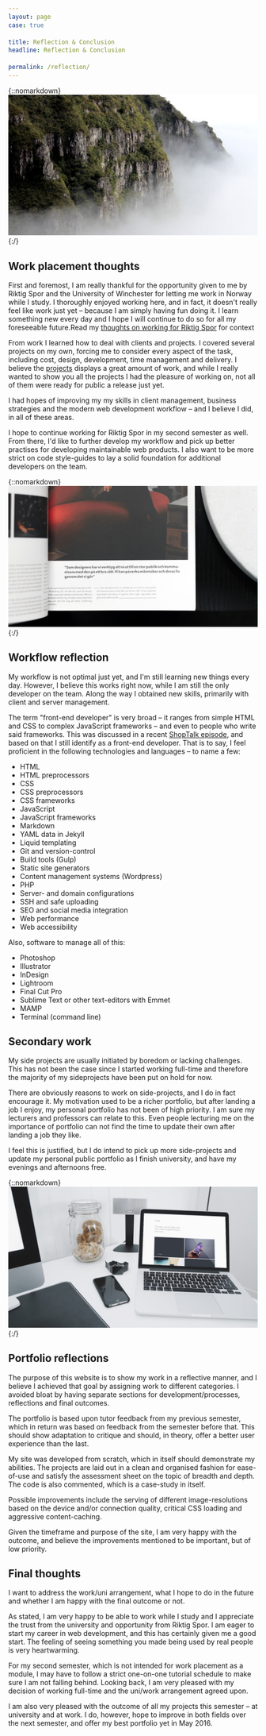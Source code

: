 ```yaml
---
layout: page
case: true

title: Reflection & Conclusion
headline: Reflection & Conclusion

permalink: /reflection/
---
```


{::nomarkdown}
<img src="../img/reflection/cliff.jpg" alt="Mountainside">
{:/}

<div class="div"></div>

## Work placement thoughts

<p class="pull">First and foremost, I am really thankful for the opportunity given to me by Riktig Spor and the University of Winchester for letting me work in Norway while I study. I thoroughly enjoyed working here, and in fact, it doesn't really feel like work just yet – because I am simply having fun doing it. I learn something new every day and I hope I will continue to do so for all my foreseeable future.<span>Read my <a href="/riktigspor">thoughts on working for Riktig Spor</a> for context</span></p>

From work I learned how to deal with clients and projects. I covered several projects on my own, forcing me to consider every aspect of the task, including cost, design, development, time management and delivery. I believe the <a href="/projects">projects</a> displays a great amount of work, and while I really wanted to show you all the projects I had the pleasure of working on, not all of them were ready for public a release just yet.

I had hopes of improving my my skills in client management, business strategies and the modern web development workflow – and I believe I did, in all of these areas.

I hope to continue working for Riktig Spor in my second semester as well. From there, I'd like to further develop my workflow and pick up better practises for developing maintainable web products. I also want to be more strict on code style-guides to lay a solid foundation for additional developers on the team.

<div class="div"></div>

{::nomarkdown}
<img src="../img/workflow/layout.jpg" alt="Sketchbook">
{:/}

<div class="div"></div>

## Workflow reflection

<!-- * Is it optimal
* Skills obtained, currently efficient in the following: PHP, Git etc. -->

My workflow is not optimal just yet, and I'm still learning new things every day. However, I believe this works right now, while I am still the only developer on the team. Along the way I obtained new skills, primarily with client and server management.

The term "front-end developer" is very broad – it ranges from simple HTML and CSS to complex JavaScript frameworks – and even to people who write said frameworks. This was discussed in a recent <a href="http://shoptalkshow.com/episodes/193-the-state-of-front-end-dev-ala-rebroadcast/" target="_blank">ShopTalk episode</a>, and based on that I still identify as a front-end developer. That is to say, I feel proficient in the following technologies and languages – to name a few:

<ul class="skill-list">
	<li>HTML</li>
	<li>HTML preprocessors</li>
	<li>CSS</li>
	<li>CSS preprocessors</li>
	<li>CSS frameworks</li>
	<li>JavaScript</li>
	<li>JavaScript frameworks</li>
	<li>Markdown</li>
	<li>YAML data in Jekyll</li>
	<li>Liquid templating</li>
	<li>Git and version-control</li>
	<li>Build tools (Gulp)</li>
	<li>Static site generators</li>
	<li>Content management systems (Wordpress)</li>
	<li>PHP</li>
	<li>Server- and domain configurations</li>
	<li>SSH and safe uploading</li>
	<li>SEO and social media integration</li>
	<li>Web performance</li>
	<li>Web accessibility</li>
</ul>

Also, software to manage all of this:

<ul class="skill-list">
	<li>Photoshop</li>
	<li>Illustrator</li>
	<li>InDesign</li>
	<li>Lightroom</li>
	<li>Final Cut Pro</li>
	<li>Sublime Text or other text-editors with Emmet</li>
	<li>MAMP</li>
	<li>Terminal (command line)</li>
</ul>

<div class="div"></div>

## Secondary work

My side projects are usually initiated by boredom or lacking challenges. This has not been the case since I started working full-time and therefore the majority of my sideprojects have been put on hold for now.

There are obviously reasons to work on side-projects, and I do in fact encourage it. My motivation used to be a richer portfolio, but after landing a job I enjoy, my personal portfolio has not been of high priority. I am sure my lecturers and professors can relate to this. Even people lecturing me on the importance of portfolio can not find the time to update their own after landing a job they like.

I feel this is justified, but I do intend to pick up more side-projects and update my personal public portfolio as I finish university, and have my evenings and afternoons free.

<div class="div"></div>

{::nomarkdown}
<img src="../img/portfolio/img1.jpg" alt="Personal portfolio">
{:/}

<div class="div"></div>

## Portfolio reflections

The purpose of this website is to show my work in a reflective manner, and I believe I achieved that goal by assigning work to different categories. I avoided bloat by having separate sections for development/processes, reflections and final outcomes.

The portfolio is based upon tutor feedback from my previous semester, which in return was based on feedback from the semester before that. This should show adaptation to critique and should, in theory, offer a better user experience than the last.

My site was developed from scratch, which in itself should demonstrate my abilities. The projects are laid out in a clean and organised fashion for ease-of-use and satisfy the assessment sheet on the topic of breadth and depth. The code is also commented, which is a case-study in itself.

Possible improvements include the serving of different image-resolutions based on the device and/or connection quality, critical CSS loading and aggressive content-caching.

Given the timeframe and purpose of the site, I am very happy with the outcome, and believe the improvements mentioned to be important, but of low priority.

<div class="div"></div>

## Final thoughts

I want to address the work/uni arrangement, what I hope to do in the future and whether I am happy with the final outcome or not.

As stated, I am very happy to be able to work while I study and I appreciate the trust from the university and opportunity from Riktig Spor. I am eager to start my career in web development, and this has certainly given me a good start. The feeling of seeing something you made being used by real people is very heartwarming.

For my second semester, which is not intended for work placement as a module, I may have to follow a strict one-on-one tutorial schedule to make sure I am not falling behind. Looking back, I am very pleased with my decision of working full-time and the uni/work arrangement agreed upon.

I am also very pleased with the outcome of all my projects this semester – at university and at work. I do, however, hope to improve in both fields over the next semester, and offer my best portfolio yet in May 2016.

<div class="div"></div>






